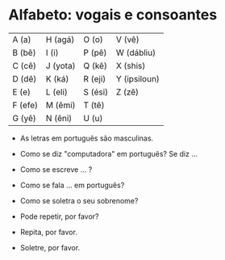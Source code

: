 # Alfabeto: vogais e consoantes

| | | | |
| -- | -- | -- | -- |
| A (a) | H (agá) | O (o) | V (vê) |
| B (bê) | I (i) | P (pê) | W (dábliu) |
| C (cê) | J (yota) | Q (kê) | X (shis) |
| D (dê) | K (ká) | R (eji) | Y (ipsiloun) |
| E (e) | L (eli) | S (ési) | Z (zê) |
| F (efe) | M (êmi) | T (tê) | |
| G (yê) | N (êni) | U (u) | |

* As letras em português são masculinas.

* Como se diz "computadora" em português? Se diz ...
* Como se escreve ... ?
* Como se fala ... em português?
* Como se soletra o seu sobrenome?
* Pode repetir, por favor?
* Repita, por favor.
* Soletre, por favor.
